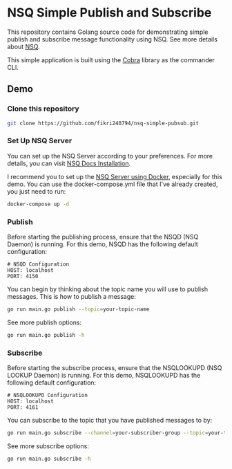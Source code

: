# NSQ Simple Publish and Subscribe
This repository contains Golang source code for demonstrating simple publish and subscribe message functionality using NSQ. See more details about [NSQ](https://nsq.io/overview/design.html).

This simple application is built using the [Cobra](https://github.com/spf13/cobra) library as the commander CLI.

## Demo

### Clone this repository
```bash
git clone https://github.com/fikri240794/nsq-simple-pubsub.git
```

### Set Up NSQ Server
You can set up the NSQ Server according to your preferences. For more details, you can visit [NSQ Docs Installation](https://nsq.io/deployment/installing.html).

I recommend you to set up the [NSQ Server using Docker](https://nsq.io/deployment/docker.html), especially for this demo. You can use the docker-compose.yml file that I've already created, you just need to run:
```bash
docker-compose up -d
```

### Publish
Before starting the publishing process, ensure that the NSQD (NSQ Daemon) is running. For this demo, NSQD has the following default configuration:
```
# NSQD Configuration
HOST: localhost
PORT: 4150
```
You can begin by thinking about the topic name you will use to publish messages. This is how to publish a message:
```bash
go run main.go publish --topic=your-topic-name
```
See more publish options:
```bash
go run main.go publish -h
```

### Subscribe
Before starting the subscribe process, ensure that the NSQLOOKUPD (NSQ LOOKUP Daemon) is running. For this demo, NSQLOOKUPD has the following default configuration:
```
# NSQLOOKUPD Configuration
HOST: localhost
PORT: 4161
```
You can subscribe to the topic that you have published messages to by:
```bash
go run main.go subscribe --channel=your-subscriber-group --topic=your-topic-name
```
See more subscribe options:
```bash
go run main.go subscribe -h
```